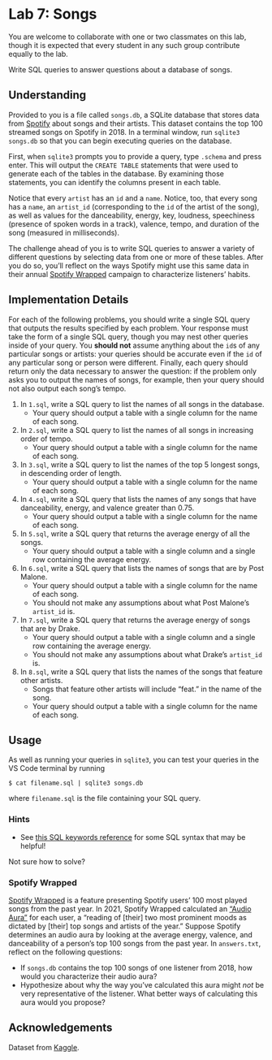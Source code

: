 Lab 7: Songs
============

You are welcome to collaborate with one or two classmates on this lab, though it is expected that every student in any such group contribute equally to the lab.

Write SQL queries to answer questions about a database of songs.

Understanding
-------------

Provided to you is a file called `songs.db`, a SQLite database that stores data from [Spotify](https://developer.spotify.com/documentation/web-api/) about songs and their artists. This dataset contains the top 100 streamed songs on Spotify in 2018. In a terminal window, run `sqlite3 songs.db` so that you can begin executing queries on the database.

First, when `sqlite3` prompts you to provide a query, type `.schema` and press enter. This will output the `CREATE TABLE` statements that were used to generate each of the tables in the database. By examining those statements, you can identify the columns present in each table.

Notice that every `artist` has an `id` and a `name`. Notice, too, that every song has a `name`, an `artist_id` (corresponding to the `id` of the artist of the song), as well as values for the danceability, energy, key, loudness, speechiness (presence of spoken words in a track), valence, tempo, and duration of the song (measured in milliseconds).

The challenge ahead of you is to write SQL queries to answer a variety of different questions by selecting data from one or more of these tables. After you do so, you’ll reflect on the ways Spotify might use this same data in their annual [Spotify Wrapped](https://en.wikipedia.org/wiki/Spotify_Wrapped) campaign to characterize listeners’ habits.

Implementation Details
----------------------

For each of the following problems, you should write a single SQL query that outputs the results specified by each problem. Your response must take the form of a single SQL query, though you may nest other queries inside of your query. You **should not** assume anything about the `id`s of any particular songs or artists: your queries should be accurate even if the `id` of any particular song or person were different. Finally, each query should return only the data necessary to answer the question: if the problem only asks you to output the names of songs, for example, then your query should not also output each song’s tempo.

1.  In `1.sql`, write a SQL query to list the names of all songs in the database.
    *   Your query should output a table with a single column for the name of each song.
2.  In `2.sql`, write a SQL query to list the names of all songs in increasing order of tempo.
    *   Your query should output a table with a single column for the name of each song.
3.  In `3.sql`, write a SQL query to list the names of the top 5 longest songs, in descending order of length.
    *   Your query should output a table with a single column for the name of each song.
4.  In `4.sql`, write a SQL query that lists the names of any songs that have danceability, energy, and valence greater than 0.75.
    *   Your query should output a table with a single column for the name of each song.
5.  In `5.sql`, write a SQL query that returns the average energy of all the songs.
    *   Your query should output a table with a single column and a single row containing the average energy.
6.  In `6.sql`, write a SQL query that lists the names of songs that are by Post Malone.
    *   Your query should output a table with a single column for the name of each song.
    *   You should not make any assumptions about what Post Malone’s `artist_id` is.
7.  In `7.sql`, write a SQL query that returns the average energy of songs that are by Drake.
    *   Your query should output a table with a single column and a single row containing the average energy.
    *   You should not make any assumptions about what Drake’s `artist_id` is.
8.  In `8.sql`, write a SQL query that lists the names of the songs that feature other artists.
    *   Songs that feature other artists will include “feat.” in the name of the song.
    *   Your query should output a table with a single column for the name of each song.

Usage
-----

As well as running your queries in `sqlite3`, you can test your queries in the VS Code terminal by running

    $ cat filename.sql | sqlite3 songs.db
    

where `filename.sql` is the file containing your SQL query.

### Hints

*   See [this SQL keywords reference](https://www.w3schools.com/sql/sql_ref_keywords.asp) for some SQL syntax that may be helpful!

Not sure how to solve?

### Spotify Wrapped

[Spotify Wrapped](https://en.wikipedia.org/wiki/Spotify_Wrapped) is a feature presenting Spotify users’ 100 most played songs from the past year. In 2021, Spotify Wrapped calculated an [“Audio Aura”](https://newsroom.spotify.com/2021-12-01/learn-more-about-the-audio-aura-in-your-spotify-2021-wrapped-with-aura-reader-mystic-michaela/) for each user, a “reading of \[their\] two most prominent moods as dictated by \[their\] top songs and artists of the year.” Suppose Spotify determines an audio aura by looking at the average energy, valence, and danceability of a person’s top 100 songs from the past year. In `answers.txt`, reflect on the following questions:

*   If `songs.db` contains the top 100 songs of one listener from 2018, how would you characterize their audio aura?
*   Hypothesize about why the way you’ve calculated this aura might _not_ be very representative of the listener. What better ways of calculating this aura would you propose?

Acknowledgements
----------------

Dataset from [Kaggle](https://www.kaggle.com/nadintamer/top-spotify-tracks-of-2018).